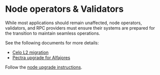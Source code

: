 # Node operators & Validators

While most applications should remain unaffected, node operators, validators, and RPC providers must ensure their systems are prepared for the transition to maintain seamless operations.

See the following documents for more details:

* [Celo L2 migration](../notices/l2-migration.md)
* [Pectra upgrade for Alfajores](../notices/pectra-upgrade.md)

Follow the [node upgrade instructions](./operator-guide.md).
